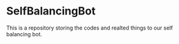 # SelfBalancingBot
This is a repository storing the codes and realted things to our self balancing bot.
